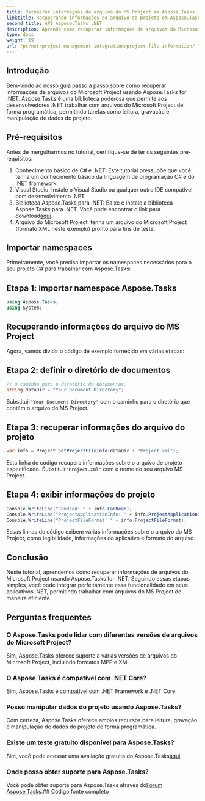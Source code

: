 ```yaml
---
title: Recuperar informações do arquivo do MS Project em Aspose.Tasks
linktitle: Recuperando informações do arquivo do projeto em Aspose.Tasks
second_title: API Aspose.Tasks .NET
description: Aprenda como recuperar informações de arquivos do Microsoft Project usando Aspose.Tasks for .NET. Guia passo a passo com exemplos de código.
type: docs
weight: 19
url: /pt/net/project-management-integration/project-file-information/
---
```

## Introdução
Bem-vindo ao nosso guia passo a passo sobre como recuperar informações de arquivos do Microsoft Project usando Aspose.Tasks for .NET. Aspose.Tasks é uma biblioteca poderosa que permite aos desenvolvedores .NET trabalhar com arquivos do Microsoft Project de forma programática, permitindo tarefas como leitura, gravação e manipulação de dados do projeto.
## Pré-requisitos
Antes de mergulharmos no tutorial, certifique-se de ter os seguintes pré-requisitos:
1. Conhecimento básico de C# e .NET: Este tutorial pressupõe que você tenha um conhecimento básico da linguagem de programação C# e do .NET framework.
2. Visual Studio: Instale o Visual Studio ou qualquer outro IDE compatível com desenvolvimento .NET.
3.  Biblioteca Aspose.Tasks para .NET: Baixe e instale a biblioteca Aspose.Tasks para .NET. Você pode encontrar o link para download[aqui](https://releases.aspose.com/tasks/net/).
4. Arquivo do Microsoft Project: tenha um arquivo do Microsoft Project (formato XML neste exemplo) pronto para fins de teste.

## Importar namespaces
Primeiramente, você precisa importar os namespaces necessários para o seu projeto C# para trabalhar com Aspose.Tasks:
## Etapa 1: importar namespace Aspose.Tasks
```csharp
using Aspose.Tasks;
using System;

```
## Recuperando informações do arquivo do MS Project
Agora, vamos dividir o código de exemplo fornecido em várias etapas:
## Etapa 2: definir o diretório de documentos
```csharp
// O caminho para o diretório de documentos.
string dataDir = "Your Document Directory";
```
 Substituir`"Your Document Directory"` com o caminho para o diretório que contém o arquivo do MS Project.
## Etapa 3: recuperar informações do arquivo do projeto
```csharp
var info = Project.GetProjectFileInfo(dataDir + "Project.xml");
```
 Esta linha de código recupera informações sobre o arquivo de projeto especificado. Substituir`"Project.xml"` com o nome do seu arquivo MS Project.
## Etapa 4: exibir informações do projeto
```csharp
Console.WriteLine("CanRead: " + info.CanRead);
Console.WriteLine("ProjectApplicationInfo: " + info.ProjectApplicationInfo);
Console.WriteLine("ProjectFileFormat: " + info.ProjectFileFormat);
```
Essas linhas de código exibem várias informações sobre o arquivo do MS Project, como legibilidade, informações do aplicativo e formato do arquivo.

## Conclusão
Neste tutorial, aprendemos como recuperar informações de arquivos do Microsoft Project usando Aspose.Tasks for .NET. Seguindo essas etapas simples, você pode integrar perfeitamente essa funcionalidade em seus aplicativos .NET, permitindo trabalhar com arquivos do MS Project de maneira eficiente.
## Perguntas frequentes
### O Aspose.Tasks pode lidar com diferentes versões de arquivos do Microsoft Project?
Sim, Aspose.Tasks oferece suporte a várias versões de arquivos do Microsoft Project, incluindo formatos MPP e XML.
### O Aspose.Tasks é compatível com .NET Core?
Sim, Aspose.Tasks é compatível com .NET Framework e .NET Core.
### Posso manipular dados do projeto usando Aspose.Tasks?
Com certeza, Aspose.Tasks oferece amplos recursos para leitura, gravação e manipulação de dados do projeto de forma programática.
### Existe um teste gratuito disponível para Aspose.Tasks?
 Sim, você pode acessar uma avaliação gratuita do Aspose.Tasks[aqui](https://releases.aspose.com/).
### Onde posso obter suporte para Aspose.Tasks?
 Você pode obter suporte para Aspose.Tasks através do[Fórum Aspose.Tasks](https://forum.aspose.com/c/tasks/15).## Código fonte completo